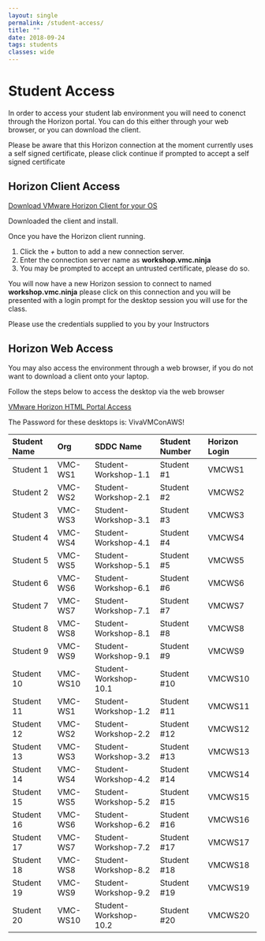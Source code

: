 ```yaml
---
layout: single
permalink: /student-access/
title: ""
date: 2018-09-24
tags: students
classes: wide
---
```

# Student Access

In order to access your student lab environment you will need to conenct through the Horizon portal. You can do this either through your web browser, or you can download the client.

Please be aware that this Horizon connection at the moment currently uses a self signed certificate, please click continue if prompted to accept a self signed certificate

## Horizon Client Access

[Download VMware Horizon Client for your OS](https://my.vmware.com/web/vmware/info?slug=desktop_end_user_computing/vmware_horizon_clients/4_0)

Downloaded the client and install.

Once you have the Horizon client running.

1. Click the *+* button to add a new connection server.
2. Enter the connection server name as **workshop.vmc.ninja**
3. You may be prompted to accept an untrusted certificate, please do so.

You will now have a new Horizon session to connect to named **workshop.vmc.ninja** please click on this connection and you will be presented with a login prompt for the desktop session you will use for the class.

Please use the credentials supplied to you by your Instructors

## Horizon Web Access

You may also access the environment through a web browser, if you do not want to download a client onto your laptop.

Follow the steps below to access the desktop via the web browser

[VMware Horizon HTML Portal Access](https://workshop.vmc.ninja/portal/webclient/index.html)

The Password for these desktops is: VivaVMConAWS!

| Student Name | Org      | SDDC Name | Student Number | Horizon Login |
|:-------------|:---------|:----------|:---------------|:--------------|
|Student 1|VMC-WS1|Student-Workshop-1.1|Student #1|VMCWS1|
|Student 2|VMC-WS2|Student-Workshop-2.1|Student #2|VMCWS2|
|Student 3|VMC-WS3|Student-Workshop-3.1|Student #3|VMCWS3|
|Student 4|VMC-WS4|Student-Workshop-4.1|Student #4|VMCWS4|
|Student 5|VMC-WS5|Student-Workshop-5.1|Student #5|VMCWS5|
|Student 6|VMC-WS6|Student-Workshop-6.1|Student #6|VMCWS6|
|Student 7|VMC-WS7|Student-Workshop-7.1|Student #7|VMCWS7|
|Student 8|VMC-WS8|Student-Workshop-8.1|Student #8|VMCWS8|
|Student 9|VMC-WS9|Student-Workshop-9.1|Student #9|VMCWS9|
|Student 10|VMC-WS10|Student-Workshop-10.1|Student #10|VMCWS10|
|Student 11|VMC-WS1|Student-Workshop-1.2|Student #11|VMCWS11|
|Student 12|VMC-WS2|Student-Workshop-2.2|Student #12|VMCWS12|
|Student 13|VMC-WS3|Student-Workshop-3.2|Student #13|VMCWS13|
|Student 14|VMC-WS4|Student-Workshop-4.2|Student #14|VMCWS14|
|Student 15|VMC-WS5|Student-Workshop-5.2|Student #15|VMCWS15|
|Student 16|VMC-WS6|Student-Workshop-6.2|Student #16|VMCWS16|
|Student 17|VMC-WS7|Student-Workshop-7.2|Student #17|VMCWS17|
|Student 18|VMC-WS8|Student-Workshop-8.2|Student #18|VMCWS18|
|Student 19|VMC-WS9|Student-Workshop-9.2|Student #19|VMCWS19|
|Student 20|VMC-WS10|Student-Workshop-10.2|Student #20|VMCWS20|

